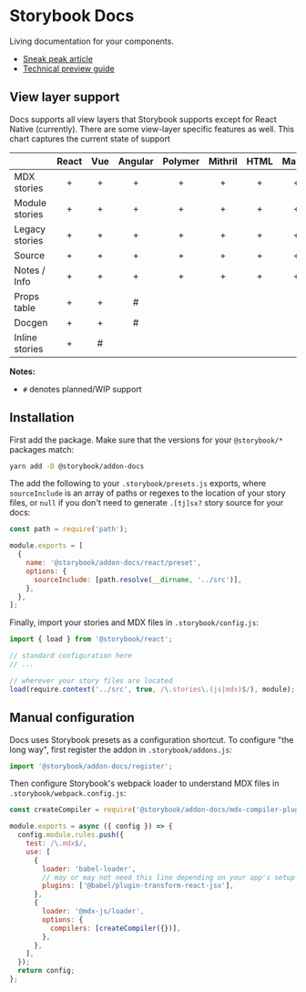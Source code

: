 # Storybook Docs

Living documentation for your components.

- [Sneak peak article](https://medium.com/storybookjs/storybook-docs-sneak-peak-5be78445094a)
- [Technical preview guide](https://docs.google.com/document/d/1un6YX7xDKEKl5-MVb-egnOYN8dynb5Hf7mq0hipk8JE/edit?usp=sharing)

## View layer support

Docs supports all view layers that Storybook supports except for React Native (currently). There are some view-layer specific
features as well. This chart captures the current state of support

|                | React | Vue | Angular | Polymer | Mithril | HTML | Marko | Svelte | Riot | Ember | Preact |
| -------------- | :---: | :-: | :-----: | :-----: | :-----: | :--: | :---: | :----: | :--: | :---: | :----: |
| MDX stories    |   +   |  +  |    +    |    +    |    +    |  +   |   +   |   +    |  +   |   +   |   +    |
| Module stories |   +   |  +  |    +    |    +    |    +    |  +   |   +   |   +    |  +   |   +   |   +    |
| Legacy stories |   +   |  +  |    +    |    +    |    +    |  +   |   +   |   +    |  +   |   +   |   +    |
| Source         |   +   |  +  |    +    |    +    |    +    |  +   |   +   |   +    |  +   |   +   |   +    |
| Notes / Info   |   +   |  +  |    +    |    +    |    +    |  +   |   +   |   +    |  +   |   +   |   +    |
| Props table    |   +   |  +  |    #    |         |         |      |       |        |      |       |        |
| Docgen         |   +   |  +  |    #    |         |         |      |       |        |      |       |        |
| Inline stories |   +   |  #  |         |         |         |      |       |        |      |       |        |

**Notes:**

- `#` denotes planned/WIP support

## Installation

First add the package. Make sure that the versions for your `@storybook/*` packages match:

```sh
yarn add -D @storybook/addon-docs
```

The add the following to your `.storybook/presets.js` exports, where `sourceInclude` is an array of paths or regexes to the location of your story files, or `null` if you don't need to generate `.[tj]sx?` story source for your docs:

```js
const path = require('path');

module.exports = [
  {
    name: '@storybook/addon-docs/react/preset',
    options: {
      sourceInclude: [path.resolve(__dirname, '../src')],
    },
  },
];
```

Finally, import your stories and MDX files in `.storybook/config.js`:

```js
import { load } from '@storybook/react';

// standard configuration here
// ...

// wherever your story files are located
load(require.context('../src', true, /\.stories\.(js|mdx)$/), module);
```

## Manual configuration

Docs uses Storybook presets as a configuration shortcut. To configure "the long way", first register the addon in `.storybook/addons.js`:

```js
import '@storybook/addon-docs/register';
```

Then configure Storybook's webpack loader to understand MDX files in `.storybook/webpack.config.js`:

```js
const createCompiler = require('@storybook/addon-docs/mdx-compiler-plugin');

module.exports = async ({ config }) => {
  config.module.rules.push({
    test: /\.mdx$/,
    use: [
      {
        loader: 'babel-loader',
        // may or may not need this line depending on your app's setup
        plugins: ['@babel/plugin-transform-react-jsx'],
      },
      {
        loader: '@mdx-js/loader',
        options: {
          compilers: [createCompiler({})],
        },
      },
    ],
  });
  return config;
};
```
